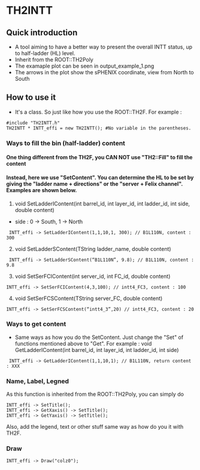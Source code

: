 # TH2INTT

## Quick introduction
* A tool aiming to have a better way to present the overall INTT status, up to half-ladder (HL) level. 
* Inherit from the ROOT::TH2Poly
* The examaple plot can be seen in output_example_1.png
* The arrows in the plot show the sPHENIX coordinate, view from North to South

## How to use it
* It's a class. So just like how you use the ROOT::TH2F. For example : 
```
#include "TH2INTT.h"
TH2INTT * INTT_effi = new TH2INTT(); #No variable in the parentheses.
```

### Ways to fill the bin (half-ladder) content  
#### One thing different from the TH2F, you CAN NOT use "TH2::Fill" to fill the content
#### Instead, here we use "SetContent". You can determine the HL to be set by giving the "ladder name + directions" or the "server + Felix channel". Examples are shown below.
 
1. void SetLadderIContent(int barrel_id, int layer_id, int ladder_id, int side, double content) 
* side : 0 -> South, 1 -> North
```
 INTT_effi -> SetLadderIContent(1,1,10,1, 300); // B1L110N, content : 300
```
 
2. void SetLadderSContent(TString ladder_name, double content)
```
 INTT_effi -> SetLadderSContent(“B1L110N”, 9.8); // B1L110N, content : 9.8
```

3. void SetSerFCIContent(int server_id, int FC_id, double content) 
```
INTT_effi -> SetSerFCIContent(4,3,100); // intt4_FC3, content : 100
```

4. void SetSerFCSContent(TString server_FC, double content)
```
INTT_effi -> SetSerFCSContent(“intt4_3”,20) // intt4_FC3, content : 20
```

### Ways to get content 
* Same ways as how you do the SetContent. Just change the "Set" of functions mentioned above to "Get". For example : 
void GetLadderIContent(int barrel_id, int layer_id, int ladder_id, int side) 
```
 INTT_effi -> GetLadderIContent(1,1,10,1); // B1L110N, return content : XXX
```
### Name, Label, Legned
As this function is inherited from the ROOT::TH2Poly, you can simply do 
```
INTT_effi -> SetTitle();
INTT_effi -> GetXaxis() -> SetTitle();
INTT_effi -> GetYaxis() -> SetTitle();
```
Also, add the legend, text or other stuff same way as how do you it with TH2F.  

### Draw
```
INTT_effi -> Draw("colz0");
```

